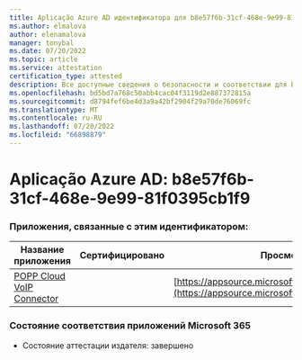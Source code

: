 ```yaml
---
title: Aplicação Azure AD идентификатора для b8e57f6b-31cf-468e-9e99-81f0395cb1f9
ms.author: elmalova
author: elenamalova
manager: tonybal
ms.date: 07/20/2022
ms.topic: article
ms.service: attestation
certification_type: attested
description: Все доступные сведения о безопасности и соответствии для b8e57f6b-31cf-468e-9e99-81f0395cb1f9.
ms.openlocfilehash: bd5bd7a768c50abb4cac04f3119d2e887372815a
ms.sourcegitcommit: d8794fef6be4d3a9a42bf2904f29a70de76069fc
ms.translationtype: MT
ms.contentlocale: ru-RU
ms.lasthandoff: 07/20/2022
ms.locfileid: "66898879"
---
```

# <a name="azure-app-id-b8e57f6b-31cf-468e-9e99-81f0395cb1f9"></a>Aplicação Azure AD: b8e57f6b-31cf-468e-9e99-81f0395cb1f9


### <a name="apps-associated-with-this-id"></a>Приложения, связанные с этим идентификатором:
| **Название приложения** | **Сертифицировано** | **Просмотр в AppSource** |
|--------------|---------------|-----------------------|
| [POPP Cloud VoIP Connector](../forward/WA200003306.md) |  | [https://appsource.microsoft.com/product/office/WA200003306](https://appsource.microsoft.com/product/office/WA200003306) |

### <a name="microsoft-365-app-compliance-status"></a>Состояние соответствия приложений Microsoft 365
- Состояние аттестации издателя: завершено
